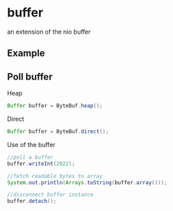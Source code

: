 # buffer

an extension of the nio buffer

## Example


## Poll buffer

Heap
````java
Buffer buffer = ByteBuf.heap();
````

Direct
````java
Buffer buffer = ByteBuf.direct();
````

Use of the buffer
````java
//poll a buffer
buffer.writeInt(2022);

//fetch readable bytes to array
System.out.println(Arrays.toString(buffer.array()));

//disconnect buffer instance
buffer.detach();
````
